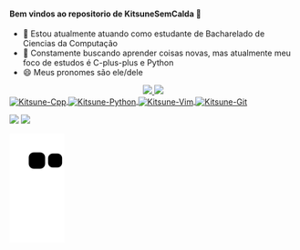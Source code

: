#### Bem vindos ao repositorio de KitsuneSemCalda 👋

- 🔭 Estou atualmente atuando como estudante de Bacharelado de Ciencias da Computação
- 🌱 Constamente buscando aprender coisas novas, mas atualmente meu foco de estudos é C-plus-plus e Python
- 😄 Meus pronomes são ele/dele

<div align="center">
  <a href="https://github.com/KitsuneSemCalda">
  <img height="150vem" src="https://github-readme-stats.vercel.app/api?username=KitsuneSemCalda&show_icons=true&theme=dracula&include_all_commits=true&count_private=true"/>
  <img height="150hem" src="https://github-readme-stats.vercel.app/api/top-langs/?username=KitsuneSemCalda&layout=compact&langs_count=7&theme=dracula"/>
</div>
  
<div style="display: inline_block">
  <img align="center" alt="Kitsune-Cpp" height="80" width="40" src="https://cdn.jsdelivr.net/gh/devicons/devicon/icons/cplusplus/cplusplus-original.svg">
  <img align="center" alt="Kitsune-Python" height="80" width="40" src="https://cdn.jsdelivr.net/gh/devicons/devicon/icons/python/python-original-wordmark.svg">
  <img align="center" alt="Kitsune-Vim" height="80" width="40" src="https://cdn.jsdelivr.net/gh/devicons/devicon/icons/vim/vim-original.svg">
  <img align="center" alt="Kitsune-Git" height="80" width="40" src="https://cdn.jsdelivr.net/gh/devicons/devicon/icons/git/git-original-wordmark.svg">
</div>

<a href = "mailto:arthuramagalhaes@gmail.com"><img src="https://img.shields.io/badge/-Gmail-%23333?style=for-the-badge&logo=gmail&logoColor=white" target="_blank"></a>
<a href="https://www.linkedin.com/in/arthur-augusto-magalh%C3%A3es-55761b220/" target="_blank"><img src="https://img.shields.io/badge/-LinkedIn-%230077B5?style=for-the-badge&logo=linkedin&logoColor=white" target="_blank"></a> 
  
![Snake animation](https://github.com/rafaballerini/rafaballerini/blob/output/github-contribution-grid-snake.svg)
